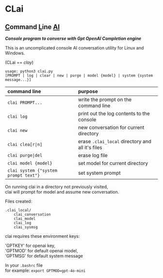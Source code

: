 # CLai

## <u>C</u>ommand <u>L</u>ine <u>AI</u>

___Console program to converse with Gpt OpenAI Completion engine___ 

This is an uncomplicated console AI conversation utility for Linux and Windows.

(CLai == _clay_)  

    usage: python3 clai.py
    [PROMPT | log | clear | new | purge | model {model} | system {system message...}]

| command line | purpose             |
| :--- | :---                        |
|`clai PROMPT...`                    |write the prompt on the command line  
|`clai log      `                    |print out the log contents to the console  
|`clai new      `                    |new conversation for current directory  
|`clai clea[r\|n]`                   |erase `.clai_local` directory and all it's files  
|`clai purge\|del    `                |erase log file  
|`clai model {model}`                |set model for current directory  
|`clai system {"system prompt text"}`|set system prompt  

On running clai in a directory not previously visited,  
clai will prompt for model and assume new conversation.

Files created:

    .clai_local/
        clai_conversation
        clai_model
        clai_log
        clai_sysmsg

clai requires these environment keys:

'GPTKEY' for openai key,  
'GPTMOD' for default openai model,  
'GPTMSG' for default system message  

In your `.bashrc` file  
for example: `export GPTMOD=gpt-4o-mini`

